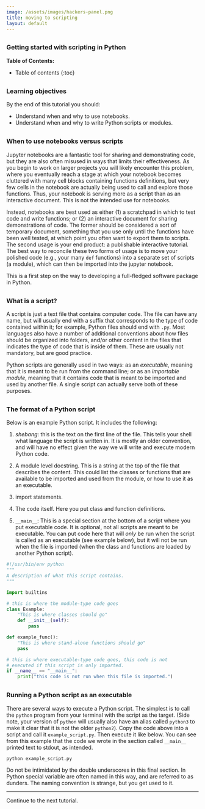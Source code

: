 ```yaml
---
image: /assets/images/hackers-panel.png
title: moving to scripting
layout: default
---
```


<style>
h3 {
    margin-top: 30px
}
</style>



### Getting started with scripting in Python

**Table of Contents:**
* Table of contents
{:toc}


### Learning objectives
By the end of this tutorial you should:
- Understand when and why to use notebooks.
- Understand when and why to write Python scripts or modules.


### When to use notebooks versus scripts
Jupyter notebooks are a fantastic tool for sharing and demonstrating code, 
but they are also often misused in ways that limits their effectiveness.
As you begin to work on larger projects you will likely encounter this problem,
where you eventually reach a stage at which your notebook becomes cluttered 
with many cell blocks containing functions definitions, but very few cells 
in the notebook are actually being used to call and explore those functions. 
Thus, your notebook is serving more as a script than as an interactive document. 
This is not the intended use for notebooks.

Instead, notebooks are best used as either (1) a scratchpad in which to test code
and write functions; or (2) an interactive document for sharing demonstrations
of code. The former should be considered a sort of temporary document, something 
that you use only until the functions have been well tested, at which point you
often want to export them to scripts. The second usage is your end product:
a publishable interactive tutorial. The best way to reconcile
these two forms of usage is to move your polished code (e.g., your many `def` 
functions) into a separate set of scripts (a module), which can then be imported
into the jupyter notebook. 

This is a first step on the way to developing a full-fledged software package in Python.


### What is a script?
A script is just a text file that contains computer code. The file can have any
name, but will usually end with a suffix that corresponds to the type of code contained
within it; for example, Python files should end with `.py`. Most languages also have a 
number of additional conventions about how files should be organized into folders, and/or
other content in the files that indicates the type of code that is inside of them. These
are usually not mandatory, but are good practice. 

Python scripts are generally used in two ways: as an <i>executable</i>, meaning 
that it is meant to be run from the command line; or as an <i>importable module</i>, 
meaning that it contains code that is meant to be imported and used by another 
file. A single script can actually serve both of these purposes.


### The format of a Python script

Below is an example Python script. It includes the following:

1. <i>shebang</i>: this is the text on the first line of the file. This
tells your shell what language the script is written in. It is mostly
an older convention, and will have no effect given the way we will write
and execute modern Python code.

2. A module level docstring. This is a string at the top of the file
that describes the content. This could list the classes or functions
that are available to be imported and used from the module, or how to 
use it as an executable.

3. import statements.

4. The code itself. Here you put class and function definitions.

5. `__main__`: This is a special section at the bottom of a script where you
put executable code. It is optional, not all scripts are meant to be
executable. You can put code here that will *only* be run when the script
is called as an executable (see example below), but it will not be run 
when the file is imported (when the class and functions are loaded by 
another Python script).


```python
#!/usr/bin/env python
"""
A description of what this script contains.
"""

import builtins

# this is where the module-type code goes
class Example:
    "This is where classes should go"
    def __init__(self):
        pass

def example_func():
    "This is where stand-alone functions should go"
    pass

# this is where executable-type code goes, this code is not 
# executed if this script is only imported.
if __name__ == "__main__":
    print("this code is not run when this file is imported.")
```

### Running a Python script as an executable
There are several ways to execute a Python script. The simplest is to 
call the `python` program from your terminal with the script as the target.
(Side note, your version of `python` will usually also have an alias called
`python3` to make it clear that it is not the older `python2`). Copy the 
code above into a script and call it `example_script.py`. Then execute
it like below. You can see from this example that the code we wrote in
the section called `__main__` printed text to stdout, as intended.

```bash
python example_script.py
```

Do not be intimidated by the double underscores in this final section. 
In Python special variable are often named in this way, and are referred
to as dunders. The naming convention is strange, but you get used to it.

<hr>
Continue to the next tutorial.